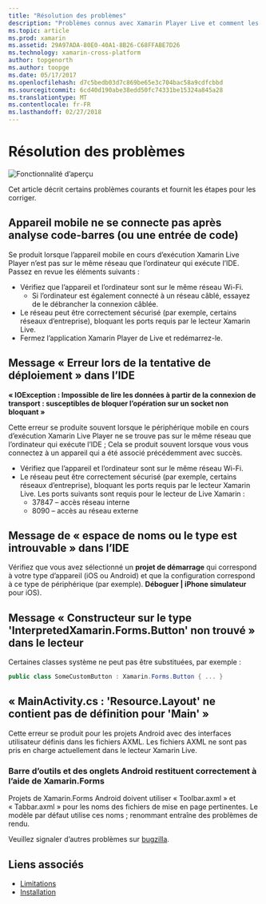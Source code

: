 ```yaml
---
title: "Résolution des problèmes"
description: "Problèmes connus avec Xamarin Player Live et comment les résoudre."
ms.topic: article
ms.prod: xamarin
ms.assetid: 29A97ADA-80E0-40A1-8B26-C68FFABE7D26
ms.technology: xamarin-cross-platform
author: topgenorth
ms.author: toopge
ms.date: 05/17/2017
ms.openlocfilehash: d7c5bedb03d7c869be65e3c704bac58a9cdfcbbd
ms.sourcegitcommit: 6cd40d190abe38edd50fc74331be15324a845a28
ms.translationtype: MT
ms.contentlocale: fr-FR
ms.lasthandoff: 02/27/2018
---
```

# <a name="troubleshooting"></a>Résolution des problèmes

![Fonctionnalité d’aperçu](~/media/shared/preview.png)

Cet article décrit certains problèmes courants et fournit les étapes pour les corriger.


## <a name="mobile-device-does-not-connect-after-scanning-barcode-or-entering-code"></a>Appareil mobile ne se connecte pas après analyse code-barres (ou une entrée de code)

Se produit lorsque l’appareil mobile en cours d’exécution Xamarin Live Player n’est pas sur le même réseau que l’ordinateur qui exécute l’IDE. Passez en revue les éléments suivants :

- Vérifiez que l’appareil et l’ordinateur sont sur le même réseau Wi-Fi.
  - Si l’ordinateur est également connecté à un réseau câblé, essayez de le débrancher la connexion câblée.
- Le réseau peut être correctement sécurisé (par exemple, certains réseaux d’entreprise), bloquant les ports requis par le lecteur Xamarin Live.
- Fermez l’application Xamarin Player de Live et redémarrez-le.


## <a name="error-while-trying-to-deploy-message-in-ide"></a>Message « Erreur lors de la tentative de déploiement » dans l’IDE

**« IOException : Impossible de lire les données à partir de la connexion de transport : susceptibles de bloquer l’opération sur un socket non bloquant »**

Cette erreur se produite souvent lorsque le périphérique mobile en cours d’exécution Xamarin Live Player ne se trouve pas sur le même réseau que l’ordinateur qui exécute l’IDE ; Cela se produit souvent lorsque vous vous connectez à un appareil qui a été associé précédemment avec succès.

* Vérifiez que l’appareil et l’ordinateur sont sur le même réseau Wi-Fi.
* Le réseau peut être correctement sécurisé (par exemple, certains réseaux d’entreprise), bloquant les ports requis par le lecteur Xamarin Live. Les ports suivants sont requis pour le lecteur de Live Xamarin :
  * 37847 – accès réseau interne 
  * 8090 – accès au réseau externe

## <a name="type-or-namespace-cannot-be-found-message-in-ide"></a>Message de « espace de noms ou le type est introuvable » dans l’IDE

Vérifiez que vous avez sélectionné un **projet de démarrage** qui correspond à votre type d’appareil (iOS ou Android) et que la configuration correspond à ce type de périphérique (par exemple). **Déboguer | iPhone simulateur** pour iOS).

## <a name="constructor-on-type-interpretedxamarinformsbutton-not-found-message-in-player"></a>Message « Constructeur sur le type 'InterpretedXamarin.Forms.Button' non trouvé » dans le lecteur

Certaines classes système ne peut pas être substituées, par exemple :

```csharp
public class SomeCustomButton : Xamarin.Forms.Button { ... }
```

## <a name="mainactivitycs-resourcelayout-does-not-contain-a-definition-for-main"></a>« MainActivity.cs : 'Resource.Layout' ne contient pas de définition pour 'Main' »

Cette erreur se produit pour les projets Android avec des interfaces utilisateur définis dans les fichiers AXML.
Les fichiers AXML ne sont pas pris en charge actuellement dans le lecteur Xamarin Live.

### <a name="android-toolbar-and-tabs-render-incorrectly-using-xamarinforms"></a>Barre d’outils et des onglets Android restituent correctement à l’aide de Xamarin.Forms

Projets de Xamarin.Forms Android doivent utiliser « Toolbar.axml » et « Tabbar.axml » pour les noms des fichiers de mise en page pertinentes. Le modèle par défaut utilise ces noms ; renommant entraîne des problèmes de rendu.


Veuillez signaler d’autres problèmes sur [bugzilla](https://aka.ms/live-player-report-issue).


## <a name="related-links"></a>Liens associés

- [Limitations](~/tools/live-player/limitations.md)
- [Installation](~/tools/live-player/install.md)
